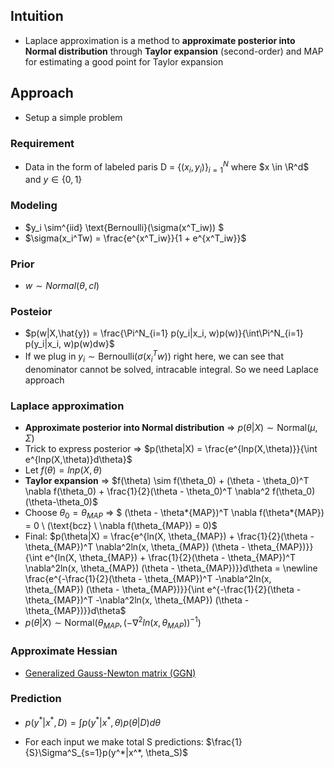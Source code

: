 ## Intuition

- Laplace approximation is a method to **approximate posterior into Normal distribution** through **Taylor expansion** (second-order) and MAP for estimating a good point for Taylor expansion

## Approach

- Setup a simple problem

### Requirement

- Data in the form of labeled paris D = $\{(x_i, y_i)\}^N_{i=1}$ where $x \in \R^d$ and $y \in \{ 0, 1\}$

### Modeling

- $y_i \sim^{iid} \text{Bernoulli}(\sigma(x^T_iw)) $
- $\sigma(x_i^Tw) = \frac{e^{x^T_iw}}{1 + e^{x^T_iw}}$

### Prior

- $w \sim Normal(\theta, cI)$

### Posteior

- $p(w|X,\hat{y}) = \frac{\Pi^N_{i=1} p(y_i|x_i, w)p(w)}{\int\Pi^N_{i=1} p(y_i|x_i, w)p(w)dw}$
- If we plug in $y_i \sim \text{Bernoulli}(\sigma(x^T_iw))$ right here, we can see that denominator cannot be solved, intracable integral. So we need Laplace approach

### Laplace approximation

- **Approximate posterior into Normal distribution** => $p(\theta|X) \sim \text{Normal}(\mu, \Sigma)$
- Trick to express posterior => $p(\theta|X) = \frac{e^{lnp(X,\theta)}}{\int e^{lnp(X,\theta)}d\theta}$
- Let $f(\theta) = lnp(X, \theta)$
- **Taylor expansion** => $f(\theta) \sim f(\theta_0) + (\theta - \theta_0)^T \nabla f(\theta_0) + \frac{1}{2}(\theta - \theta_0)^T \nabla^2 f(\theta_0)(\theta-\theta_0)$
- Choose $\theta_0 = \theta_{MAP}$ => $ (\theta - \theta*{MAP})^T \nabla f(\theta*{MAP}) = 0 \ (\text{bcz} \ \nabla f(\theta\_{MAP}) = 0)$
- Final: $p(\theta|X) = \frac{e^{ln(X, \theta_{MAP}) + \frac{1}{2}(\theta - \theta_{MAP})^T \nabla^2ln(x, \theta_{MAP}) (\theta - \theta_{MAP})}}{\int e^{ln(X, \theta_{MAP}) + \frac{1}{2}(\theta - \theta_{MAP})^T \nabla^2ln(x, \theta_{MAP}) (\theta - \theta_{MAP})}}d\theta = \newline \frac{e^{-\frac{1}{2}(\theta - \theta_{MAP})^T -\nabla^2ln(x, \theta_{MAP}) (\theta - \theta_{MAP})}}{\int e^{-\frac{1}{2}(\theta - \theta_{MAP})^T -\nabla^2ln(x, \theta_{MAP}) (\theta - \theta_{MAP})}}d\theta$
- $p(\theta|X) \sim \text{Normal} (\theta_{MAP}, (-\nabla^2ln(x, \theta_{MAP}))^{-1})$

### Approximate Hessian

- [Generalized Gauss-Newton matrix (GGN)](https://jmlr.org/papers/volume21/17-678/17-678.pdf)

### Prediction

- $p(y^*|x^*, D) = \int p(y^*|x^*, \theta)p(\theta|D)d\theta$

- For each input we make total S predictions: $\frac{1}{S}\Sigma^S_{s=1}p(y^*|x^*, \theta_S)$
